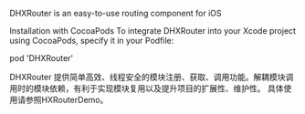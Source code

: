 DHXRouter is an easy-to-use routing component for  iOS

Installation with CocoaPods
To integrate DHXRouter into your Xcode project using CocoaPods, specify it in your Podfile:

pod 'DHXRouter'

DHXRouter 提供简单高效、线程安全的模块注册、获取、调用功能。解耦模块调用时的模块依赖，有利于实现模块复用以及提升项目的扩展性、维护性。
具体使用请参照HXRouterDemo。
